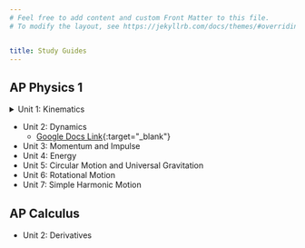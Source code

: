 ```yaml
---
# Feel free to add content and custom Front Matter to this file.
# To modify the layout, see https://jekyllrb.com/docs/themes/#overriding-theme-defaults


title: Study Guides
---
```

## AP Physics 1

<details>
<summary>Unit 1: Kinematics</summary>
   <a style="margin-left: 40px" href="https://drive.google.com/open?id=118keWWOE1CT9AkRB8_kMghHLbmojHr237Px84SN0Nmo" target="_blank">Google Docs Link</a>
</details>

- Unit 2: Dynamics
  - [Google Docs Link](https://drive.google.com/open?id=13uz5xHLqPX7G5EYXcuttYSUU0_8hClMcEVHpOD59MWY){:target="_blank"}
- Unit 3: Momentum and Impulse
- Unit 4: Energy
- Unit 5: Circular Motion and Universal Gravitation
- Unit 6: Rotational Motion
- Unit 7: Simple Harmonic Motion


## AP Calculus
- Unit 2: Derivatives